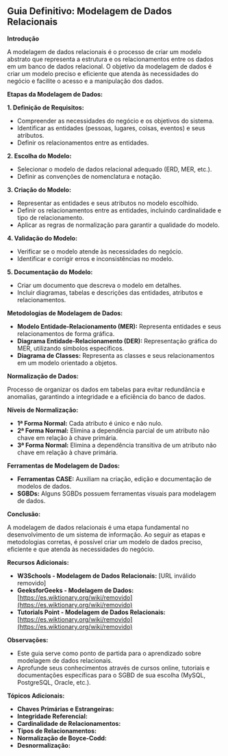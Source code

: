 ## Guia Definitivo: Modelagem de Dados Relacionais

**Introdução**

A modelagem de dados relacionais é o processo de criar um modelo abstrato que representa a estrutura e os relacionamentos entre os dados em um banco de dados relacional. O objetivo da modelagem de dados é criar um modelo preciso e eficiente que atenda às necessidades do negócio e facilite o acesso e a manipulação dos dados.

**Etapas da Modelagem de Dados:**

**1. Definição de Requisitos:**

* Compreender as necessidades do negócio e os objetivos do sistema.
* Identificar as entidades (pessoas, lugares, coisas, eventos) e seus atributos.
* Definir os relacionamentos entre as entidades.

**2. Escolha do Modelo:**

* Selecionar o modelo de dados relacional adequado (ERD, MER, etc.).
* Definir as convenções de nomenclatura e notação.

**3. Criação do Modelo:**

* Representar as entidades e seus atributos no modelo escolhido.
* Definir os relacionamentos entre as entidades, incluindo cardinalidade e tipo de relacionamento.
* Aplicar as regras de normalização para garantir a qualidade do modelo.

**4. Validação do Modelo:**

* Verificar se o modelo atende às necessidades do negócio.
* Identificar e corrigir erros e inconsistências no modelo.

**5. Documentação do Modelo:**

* Criar um documento que descreva o modelo em detalhes.
* Incluir diagramas, tabelas e descrições das entidades, atributos e relacionamentos.

**Metodologias de Modelagem de Dados:**

* **Modelo Entidade-Relacionamento (MER):** Representa entidades e seus relacionamentos de forma gráfica.
* **Diagrama Entidade-Relacionamento (DER):** Representação gráfica do MER, utilizando símbolos específicos.
* **Diagrama de Classes:** Representa as classes e seus relacionamentos em um modelo orientado a objetos.

**Normalização de Dados:**

Processo de organizar os dados em tabelas para evitar redundância e anomalias, garantindo a integridade e a eficiência do banco de dados.

**Níveis de Normalização:**

* **1ª Forma Normal:** Cada atributo é único e não nulo.
* **2ª Forma Normal:** Elimina a dependência parcial de um atributo não chave em relação à chave primária.
* **3ª Forma Normal:** Elimina a dependência transitiva de um atributo não chave em relação à chave primária.

**Ferramentas de Modelagem de Dados:**

* **Ferramentas CASE:** Auxiliam na criação, edição e documentação de modelos de dados.
* **SGBDs:** Alguns SGBDs possuem ferramentas visuais para modelagem de dados.

**Conclusão:**

A modelagem de dados relacionais é uma etapa fundamental no desenvolvimento de um sistema de informação. Ao seguir as etapas e metodologias corretas, é possível criar um modelo de dados preciso, eficiente e que atenda às necessidades do negócio.

**Recursos Adicionais:**

* **W3Schools - Modelagem de Dados Relacionais:** [URL inválido removido]
* **GeeksforGeeks - Modelagem de Dados:** [https://es.wiktionary.org/wiki/removido](https://es.wiktionary.org/wiki/removido)
* **Tutorials Point - Modelagem de Dados Relacionais:** [https://es.wiktionary.org/wiki/removido](https://es.wiktionary.org/wiki/removido)

**Observações:**

* Este guia serve como ponto de partida para o aprendizado sobre modelagem de dados relacionais.
* Aprofunde seus conhecimentos através de cursos online, tutoriais e documentações específicas para o SGBD de sua escolha (MySQL, PostgreSQL, Oracle, etc.).

**Tópicos Adicionais:**

* **Chaves Primárias e Estrangeiras:**
* **Integridade Referencial:**
* **Cardinalidade de Relacionamentos:**
* **Tipos de Relacionamentos:**
* **Normalização de Boyce-Codd:**
* **Desnormalização:**

